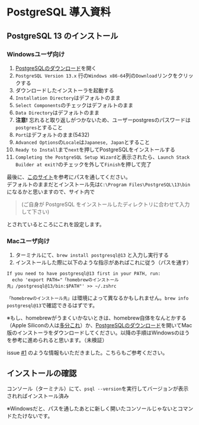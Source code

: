 # PostgreSQL 導入資料

## PostgreSQL 13 のインストール

### Windowsユーザ向け

1. [PostgreSQLのダウンロード](https://www.enterprisedb.com/downloads/postgres-postgresql-downloads)を開く
2. `PostgreSQL Version 13.x` 行の`Windows x86-64`列の`Download`リンクをクリックする
3. ダウンロードしたインストーラを起動する
  1. `Installation Directory`はデフォルトのまま
  2. `Select Components`のチェックはデフォルトのまま
  3. `Data Directory`はデフォルトのまま
  4. **注意!** 忘れると取り返しがつかないため、ユーザーpostgresのパスワードは`postgres`とすること
  5. `Port`はデフォルトのまま(5432)
  6. `Advanced Options`の`Locale`は`Japanese, Japan`とすること
  7. `Ready to Install`まで`next`を押してPostgreSQLをインストールする
  8. `Completing the PostgreSQL Setup Wizard`と表示されたら、`Launch Stack Builder at exit?`のチェックを外して`Finish`を押して完了

最後に、[このサイト](https://www.javadrive.jp/postgresql/install/index3.html)を参考にパスを通してください。  
デフォルトのままだとインストール先は`C:\Program Files\PostgreSQL\13\bin`になるかと思いますので、サイト内で  

> (ご自身が PostgreSQL をインストールしたディレクトリに合わせて入力して下さい)

とされているところにこれを設定します。

### Macユーザ向け

1. ターミナルにて、`brew install postgresql@13` と入力し実行する  
2. インストールした際に以下のような指示があればこれに従う（パスを通す）
```
If you need to have postgresql@13 first in your PATH, run:
  echo 'export PATH="「homebrewのインストール先」/postgresql@13/bin:$PATH"' >> ~/.zshrc
```

`「homebrewのインストール先」`は環境によって異なるかもしれません。`brew info postgresql@13`で確認できるはずです。

※もし、homebrewがうまくいかないときは、homebrew自体をなんとかする（Apple Siliconの人は[多分これ](https://shiro-changelife.com/error-cannot-install-in-homebrew/)）か、[PostgreSQLのダウンロード](https://www.enterprisedb.com/downloads/postgres-postgresql-downloads)を開いてMac版のインストーラをダウンロードしてください。以降の手順はWindowsのほうを参考に進められると思います。（未検証）

issue [#1](https://github.com/TakashiNishimura/PostgreSQL-intro/issues/1) のような情報もいただきました。こちらもご参考ください。

## インストールの確認

コンソール（ターミナル）にて、`psql --version`を実行してバージョンが表示されればインストール済み  

※Windowsだと、パスを通したあとに新しく開いたコンソールじゃないとコマンドたたけないです。

